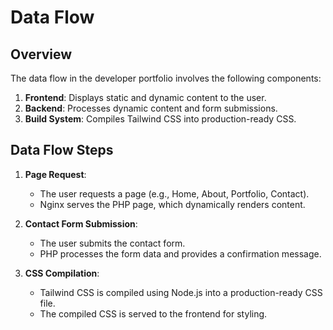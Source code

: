 # Data Flow

## Overview
The data flow in the developer portfolio involves the following components:
1. **Frontend**: Displays static and dynamic content to the user.
2. **Backend**: Processes dynamic content and form submissions.
3. **Build System**: Compiles Tailwind CSS into production-ready CSS.

## Data Flow Steps
1. **Page Request**:
   - The user requests a page (e.g., Home, About, Portfolio, Contact).
   - Nginx serves the PHP page, which dynamically renders content.

2. **Contact Form Submission**:
   - The user submits the contact form.
   - PHP processes the form data and provides a confirmation message.

3. **CSS Compilation**:
   - Tailwind CSS is compiled using Node.js into a production-ready CSS file.
   - The compiled CSS is served to the frontend for styling.